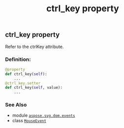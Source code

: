 ﻿---
title: ctrl_key property
second_title: Aspose.SVG for Python via .NET API References
description: 
type: docs
weight: 190
url: /python-net/aspose.svg.dom.events/mouseevent/ctrl_key/
is_root: false
---

## ctrl_key property


Refer to the ctrlKey attribute.
### Definition:
```python
@property
def ctrl_key(self):
    ...
@ctrl_key.setter
def ctrl_key(self, value):
    ...
```

### See Also
* module [`aspose.svg.dom.events`](../../)
* class [`MouseEvent`](/svg/python-net/aspose.svg.dom.events/mouseevent)
